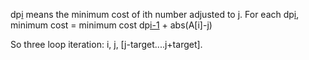 
dp[i](j) means the minimum cost of ith number adjusted to j. 
For each dp[i](j), minimum cost = minimum cost dp[i-1](j-target.....j+target) + abs(A[i]-j)

So three loop iteration:
i, j, [j-target....j+target].

